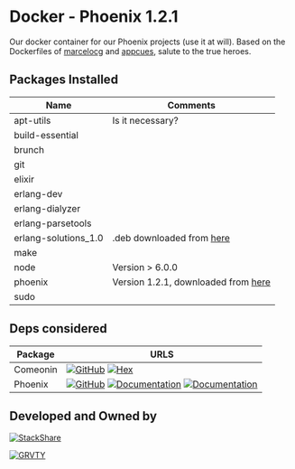 **Docker - Phoenix 1.2.1**
========================

Our docker container for our Phoenix projects (use it at will). Based on the
Dockerfiles of [marcelocg][marcelocg] and [appcues][appcues], salute to the
true heroes.


Packages Installed
------------------

| Name | Comments |
| ---- | -------- |
| apt-utils | Is it necessary? |
| build-essential | |
| brunch | |
| git |  |
| elixir |  |
| erlang-dev | |
| erlang-dialyzer |  |
| erlang-parsetools |  |
| erlang-solutions_1.0 | .deb downloaded from [here][erlang-solutions-deb] |
| make |  |
| node | Version > 6.0.0 |
| phoenix | Version 1.2.1, downloaded from [here][phoenix-ez] |
| sudo |  |


Deps considered
---------------

| Package | URLS |
| ------- | ---- |
| Comeonin | [![GitHub][github-logo]][comeonin-github] [![Hex][hex-logo]][comeonin-hex] |
| Phoenix | [![GitHub][github-logo]][phoenix-github] [![Documentation][hex-logo]][phoenix-hex] [![Documentation][phoenix-logo]][phoenix-site] |



Developed and Owned by
--------


[![StackShare][stack-shield]][tech]


[![GRVTY][grvty-logo]](http://grvty.digital)

[appcues]: https://github.com/appcues/docker-elixir-dev
[comeonin-github]: https://github.com/riverrun/comeonin
[comeonin-hex]: https://hexdocs.pm/comeonin/api-reference.html
[marcelocg]: https://github.com/marcelocg/phoenix-docker
[phoenix-hex]: https://hexdocs.pm/phoenix/Phoenix.html
[phoenix-github]: https://github.com/phoenixframework/phoenix
[phoenix-site]: http://www.phoenixframework.org/

[erlang-solutions-deb]: http://packages.erlang-solutions.com/erlang-solutions_1.0_all.deb
[phoenix-ez]: https://github.com/phoenixframework/archives/raw/master/phoenix_new-1.2.1.ez

[github-logo]: https://help.github.com/assets/images/site/favicon.ico
[grvty-logo]: http://grvty.digital/images/logos/repos-logo-1.png?raw=true "GRVTY"
[hex-logo]: https://hexdocs.pm/favicon.png
[phoenix-logo]: https://files.readme.io/o2869zfZTW2e3N7GIExs_favicon.ico

[tech]: http://stackshare.io/grvty/grvty
[stack-shield]: https://img.shields.io/badge/-Technology-blue.svg?style=flat-square&colorA=808080&colorB=3636e2&logoWidth=72&logo=data%3Aimage%2Fpng%3Bbase64%2CiVBORw0KGgoAAAANSUhEUgAAAEgAAAAOCAYAAACM7Fo2AAAABGdBTUEAALGPC%2FxhBQAAACBjSFJNAAB6JgAAgIQAAPoAAACA6AAAdTAAAOpgAAA6mAAAF3CculE8AAAABmJLR0QA%2FwD%2FAP%2BgvaeTAAAAB3RJTUUH4QINDwEHFUUK5QAAA%2BRJREFUSMfdlk1oXUUUx39z73t5mZeU2KhEN6LiZ0vdtCsXxaIgFGxoqK4qKP1aKES7qAWDXVd0oYuqkIogVhGVVkGrpGos6CJIIO%2B%2BplIMFpG22Da2gSSN973jYs4k4%2B19XwiCHrjcmfMxZ%2BZ%2FPmYMDUgS64eGZpQixEBsMGvm%2Bb9R7uGlWgZjQASQCFnWNgiybGeog5OatQvN%2FMSBr7p%2BIUX6kaNj1D7k%2BfVSnRdyfHp9o%2FJaZs0sr0OARCI1fgI4B9wKXAK6gB7gPNALHAciIlPPySCjXz2HLzSnKGPnbfyeW9k3OqvQnv%2FGAAFIYv0i9wJbgd%2BAGoaBeo1fanXuLvYXXkkv%2FylRbCTKLzEP0FZgCzALvA1MZcDbDGzCZcYi8IHqANwGPAe8E%2FCeAgaAg8AqYAQoAX9oAG8GPgK%2BBDYATwOjwKTa3wE8D3wKjOUEozlJtYwkFklsrP89kthtkthhSexQOmWHU%2Bm9%2FcKELXwx3s341za7hAc%2BBo4q0N8A0zreovKS%2Fg8p%2FyTws44fVVkfMK%2BgAfQD14B3dT6ga0%2Bq3VkgAXYE%2Br8CPwHdyjsBLAF36jws7zYAmr7FA%2BS%2FPknsgVrFDslMecePx7t3r7sn2rlvZ4GNG6LIXJ%2BHvic8q5t%2BJJBtAm7QcVH%2Fb%2BHK1680DYwHNq9qhCNcyQuwPuNrtfL3B3x%2F8PUqexF4UseDQRA7J6mWkUppJYuqdnB%2Bwu4S6dn%2B0IPxy4B0FVnTIALe6bdAJeC%2FBnwMfAg8HPBHgSsBQKeA7wL5A3qobcAnCiCq733fpDojGfA9gAdUXgMO%2FyNwlkFKLFItszhpjUgfcsa%2B9NkbpcfKlouAGMPRFgCNAacD%2Fgu4viDAroDvS2wMmMCl%2F%2BbMAb8HZoAFYDiQeVD7WcmS0C4EsgJcxmUbtHrC0Kr2TMTslTqLvXrT3lUaff29dN%2F8AjdGEakIg8AQLv3DaHjHR3BN%2FnGdHwSqOl4KY6H%2FBFiLK6%2FPMwcYxTXXOVwGgsuG7Bp5zdY34bO423eWDm6ydsgDeZ8xzBnn7Jo6SADfpfMiclj1KsAFXAYIsCejM6fjQZU%2Fo%2FOwxywB7%2Bs8zvj0GTSSsQt1vwLONNnrddRWDa7qga4ipClHgPvFAVTERXBAATyh64VRMcAx3C0T4cprL67sTgK%2Fq95VXGlN4frLjAZgipXH3gKuNx1ToEMfqN55XN87p7xshswCP%2FD3vtiU2kHRp%2Bc64E3daGgX46K%2FnZVGK8H6eQ%2FFdvzl7bWjR96%2FTc36lQeiEcW4lPdXbyGznud5KpCf3XGLfRRayGM6vLnaqsM2QeokS%2F4z9Be%2BeznLuXK5hgAAACV0RVh0ZGF0ZTpjcmVhdGUAMjAxNy0wMi0xM1QxNTowMTowNy0wNTowMI64DDUAAAAldEVYdGRhdGU6bW9kaWZ5ADIwMTctMDItMTNUMTU6MDE6MDctMDU6MDD%2F5bSJAAAAAElFTkSuQmCC
